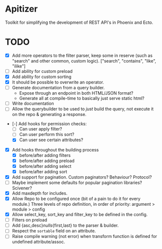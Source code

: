 # Apitizer

Toolkit for simplifying the development of REST API's in Phoenix and Ecto.

# TODO

- [X] Add more operators to the filter parser, keep some in reserve (such as
      "search" and other common, custom logic).
      ["search", "contains", "like", "ilike"]
- [ ] Add ability for custom preload
- [X] Add ability for custom sorting
- [X] It should be possible to overwrite an operator.
- [ ] Generate documentation from a query builder.
  - Expose through an endpoint in both HTML/JSON format?
  - Generate all at compile-time to basically just serve static html?
- [ ] Write documentation
- [ ] Allow the querybuilder to be used to _just_ build the query, not execute it on
      the repo & generating a response.
- [-] Add hooks for permission checks:
  - [ ] Can user apply filter?
  - [ ] Can user perform this sort?
  - [X] Can user see certain attributes?
- [X] Add hooks throughout the building process
  - [X] before/after adding filters
  - [X] before/after adding preload
  - [X] before/after adding select
  - [X] before/after adding sort
- [X] Add support for pagination. Custom paginators? Behaviour? Protocol?
- [ ] Maybe implement some defaults for popular pagination libraries? Scivener?
- [X] Add maxdepth for includes.
- [X] Allow Repo to be configured once (bit of a pain to do it for every module.)
      Three levels of repo definition, in order of priority: argument > module > config
- [X] Allow select_key, sort_key and filter_key to be defined in the config.
- [ ] Filters on preload
- [ ] Add {asc,desc}_nulls_{first,last} to the parser & builder.
- [ ] Respect the `sortable` field on an attribute.
- [ ] Raise compile warning (not error) when transform function is defined for
      undefined attribute/assoc.

